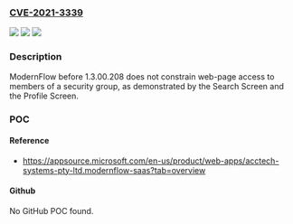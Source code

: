 ### [CVE-2021-3339](https://cve.mitre.org/cgi-bin/cvename.cgi?name=CVE-2021-3339)
![](https://img.shields.io/static/v1?label=Product&message=n%2Fa&color=blue)
![](https://img.shields.io/static/v1?label=Version&message=n%2Fa&color=blue)
![](https://img.shields.io/static/v1?label=Vulnerability&message=n%2Fa&color=brighgreen)

### Description

ModernFlow before 1.3.00.208 does not constrain web-page access to members of a security group, as demonstrated by the Search Screen and the Profile Screen.

### POC

#### Reference
- https://appsource.microsoft.com/en-us/product/web-apps/acctech-systems-pty-ltd.modernflow-saas?tab=overview

#### Github
No GitHub POC found.


